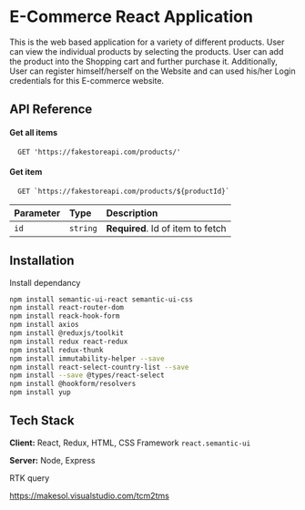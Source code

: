
# E-Commerce React Application

This is the web based application for a variety of different products. 
User can view the individual products by selecting the products. 
User can add the product into the Shopping cart and further purchase it. 
Additionally, User can register himself/herself on the Website and can used his/her Login credentials for this E-commerce website. 


## API Reference

#### Get all items

```http
  GET 'https://fakestoreapi.com/products/'
```


#### Get item

```http
  GET `https://fakestoreapi.com/products/${productId}`
```

| Parameter | Type     | Description                       |
| :-------- | :------- | :-------------------------------- |
| `id`      | `string` | **Required**. Id of item to fetch |




## Installation

Install dependancy

```bash
npm install semantic-ui-react semantic-ui-css
npm install react-router-dom
npm install reack-hook-form
npm install axios
npm install @reduxjs/toolkit
npm install redux react-redux
npm install redux-thunk
npm install immutability-helper --save
npm install react-select-country-list --save
npm install --save @types/react-select
npm install @hookform/resolvers
npm install yup
```
    
## Tech Stack

**Client:** React, Redux, HTML, CSS Framework `react.semantic-ui`

**Server:** Node, Express

RTK query 


https://makesol.visualstudio.com/tcm2tms
